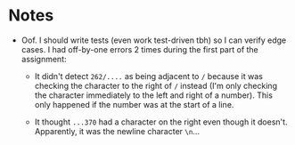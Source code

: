 # Notes

+ Oof. I should write tests (even work test-driven tbh) so I can verify edge
  cases. I had off-by-one errors 2 times during the first part of the
assignment:

  + It didn't detect `262/....` as being adjacent to `/` because it was
    checking the character to the right of `/` instead (I'm only checking the
character immediately to the left and right of a number). This only happened if
the number was at the start of a line.

  + It thought `...370` had a character on the right even though it doesn't.
    Apparently, it was the newline character `\n`...

